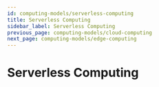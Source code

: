 ```yaml
---
id: computing-models/serverless-computing
title: Serverless Computing
sidebar_label: Serverless Computing
previous_page: computing-models/cloud-computing
next_page: computing-models/edge-computing
---
```


# Serverless Computing